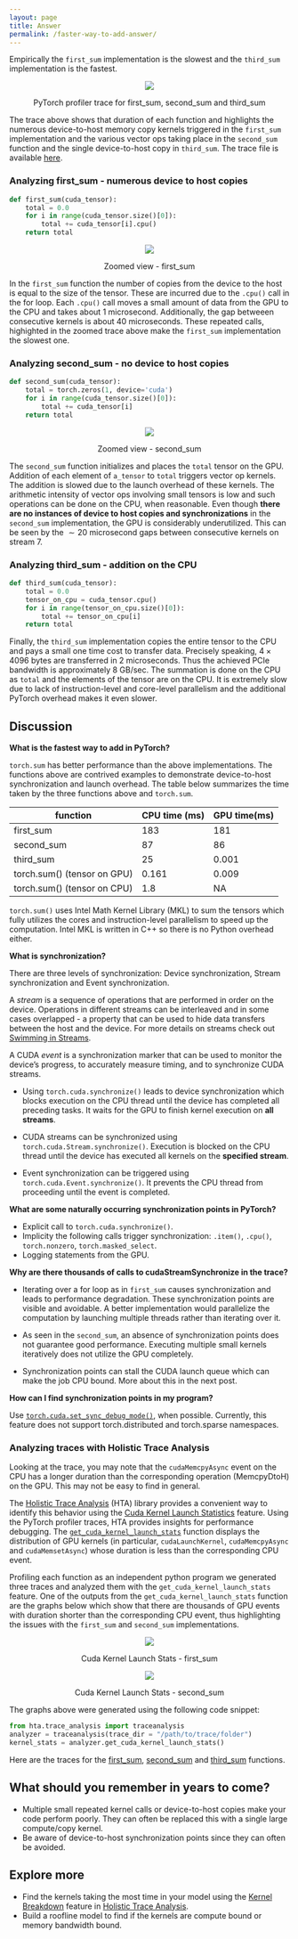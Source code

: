 ```yaml
---
layout: page
title: Answer
permalink: /faster-way-to-add-answer/
---
```


Empirically the `first_sum` implementation is the slowest and the `third_sum` implementation is the
fastest.

<p align = "center">
  <a href="/d2h_sync/annotated_d2h_sync_trace.png">
    <img src = "/d2h_sync/annotated_d2h_sync_trace.png">
  </a>
</p>

<p align = "center">
PyTorch profiler trace for first_sum, second_sum and third_sum
</p>

The trace above shows that duration of each function and highlights the numerous device-to-host
memory copy kernels triggered in the `first_sum` implementation and the various vector ops taking
place in the `second_sum` function and the single device-to-host copy in `third_sum`. The trace file is available
[here](/d2h_sync/addition_d2h_sync_final.json.gz).

### Analyzing first_sum - numerous device to host copies

``` python
def first_sum(cuda_tensor):
    total = 0.0
    for i in range(cuda_tensor.size()[0]):
        total += cuda_tensor[i].cpu()
    return total
```


<p align = "center">
  <a href="/d2h_sync/first_sum_zoomed.png">
    <img src = "/d2h_sync/first_sum_zoomed.png">
  </a>
</p>

<p align = "center"> Zoomed view - first_sum </p>


In the `first_sum` function the number of copies from the device to the host is equal to the size of
the tensor. These are incurred due to the `.cpu()` call in the for loop. Each `.cpu()` call moves a
small amount of data from the GPU to the CPU and takes about $1$ microsecond. Additionally, the gap betweeen
consecutive kernels is about $40$ microseconds. These repeated calls,
highighted in the zoomed trace above make the `first_sum` implementation the slowest one.

### Analyzing second_sum - no device to host copies

``` python
def second_sum(cuda_tensor):
    total = torch.zeros(1, device='cuda')
    for i in range(cuda_tensor.size()[0]):
        total += cuda_tensor[i]
    return total
```

<p align = "center">
  <a href="/d2h_sync/second_sum_zoomed.png">
    <img src = "/d2h_sync/second_sum_zoomed.png">
  </a>
</p>

<p align = "center"> Zoomed view - second_sum </p>

The `second_sum` function initializes and places the `total` tensor on the GPU. Addition of each
element of `a_tensor` to `total` triggers vector op kernels. The addition is slowed due to the launch
overhead of these kernels. The arithmetic intensity of vector ops involving small tensors is low and
such operations can be done on the CPU, when reasonable. Even though __there are no instances of
device to host copies and synchronizations__ in the `second_sum` implementation, the GPU is
considerably underutilized. This can be seen by the $\sim 20$ microsecond gaps between consecutive kernels
on stream $7$.

### Analyzing third_sum - addition on the CPU

``` python
def third_sum(cuda_tensor):
    total = 0.0
    tensor_on_cpu = cuda_tensor.cpu()
    for i in range(tensor_on_cpu.size()[0]):
        total += tensor_on_cpu[i]
    return total
```

Finally, the `third_sum` implementation copies the entire tensor to the CPU and pays a small one
time cost to transfer data. Precisely speaking, $4 \times 4096$ bytes are transferred in $2$ microseconds.
Thus the achieved PCIe bandwidth is approximately $8$ GB/sec. The summation is done on the CPU as
`total` and the elements of the tensor are on the CPU. It is extremely slow due to lack of
instruction-level and core-level parallelism and the additional PyTorch overhead makes it even
slower.

## Discussion

__What is the fastest way to add in PyTorch?__

`torch.sum` has better performance than the above implementations. The functions above are contrived
examples to demonstrate device-to-host synchronization and launch overhead. The table below
summarizes the time taken by the three functions above and `torch.sum`.

| function| CPU time (ms) | GPU time(ms) |
|--- | --- | --- |
| first_sum | 183 | 181 |
| second_sum | 87 | 86  |
| third_sum | 25 | 0.001 |
| torch.sum() (tensor on GPU) | 0.161 | 0.009|
| torch.sum() (tensor on CPU) | 1.8 | NA |

`torch.sum()` uses Intel Math Kernel Library (MKL) to sum the tensors which fully utilizes the cores
and instruction-level parallelism to speed up the computation. Intel MKL is written in C++ so there
is no Python overhead either.

__What is synchronization?__

There are three levels of synchronization: Device synchronization, Stream synchronization and Event
synchronization.

A _stream_ is a sequence of operations that are performed in order on the device. Operations in
different streams can be interleaved and in some cases overlapped - a property that can be used to
hide data transfers between the host and the device. For more details on streams check out [Swimming
in Streams]().

A CUDA _event_ is a synchronization marker that can be used to monitor the device’s progress, to
accurately measure timing, and to synchronize CUDA streams.

- Using `torch.cuda.synchronize()` leads to device synchronization which blocks execution on the CPU
  thread until the device has completed all preceding tasks. It waits for the GPU to finish kernel
  execution on __all streams__.

- CUDA streams can be synchronized using `torch.cuda.Stream.synchronize()`. Execution is blocked on
  the CPU thread until the device has executed all kernels on the __specified stream__.

- Event synchronization can be triggered using `torch.cuda.Event.synchronize()`. It prevents the CPU
  thread from proceeding until the event is completed.

__What are some naturally occurring synchronization points in PyTorch?__

- Explicit call to `torch.cuda.synchronize()`.
- Implicity the following calls trigger synchronization: `.item()`, `.cpu()`, `torch.nonzero`,
  `torch.masked_select`.
- Logging statements from the GPU.

__Why are there thousands of calls to cudaStreamSynchronize in the trace?__

- Iterating over a for loop as in `first_sum` causes synchronization and leads to performance
  degradation. These synchronization points are visible and avoidable. A better implementation would
  parallelize the computation by launching multiple threads rather than iterating over it.

- As seen in the `second_sum`, an absence of synchronization points does not guarantee good
  performance. Executing multiple small kernels iteratively does not utilize the GPU completely.

- Synchronization points can stall the CUDA launch queue which can make the job CPU bound. More
  about this in the next post.

__How can I find synchronization points in my program?__

Use
[`torch.cuda.set_sync_debug_mode()`](https://pytorch.org/docs/stable/generated/torch.cuda.set_sync_debug_mode.html),
when possible. Currently, this feature does not support torch.distributed and torch.sparse
namespaces.

### Analyzing traces with Holistic Trace Analysis

Looking at the trace, you may note that the `cudaMemcpyAsync` event on the CPU has a longer duration
than the corresponding operation (MemcpyDtoH) on the GPU. This may not be easy to find in general.

The [Holistic Trace Analysis](https://github.com/facebookresearch/holistictraceanalysis) (HTA)
library provides a convenient way to identify this behavior using the [Cuda Kernel Launch
Statistics](https://hta.readthedocs.io/en/latest/source/features/cuda_kernel_launch_stats.html)
feature. Using the PyTorch profiler traces, HTA provides insights for performance debugging. The
[`get_cuda_kernel_launch_stats`](https://hta.readthedocs.io/en/latest/source/api/trace_analysis_api.html#hta.trace_analysis.traceanalysis.get_cuda_kernel_launch_stats)
function displays the distribution of GPU kernels (in particular, `cudaLaunchKernel`,
`cudaMemcpyAsync` and `cudaMemsetAsync`) whose duration is less than the corresponding CPU event.

Profiling each function as an independent python program we generated three traces and analyzed them
with the `get_cuda_kernel_launch_stats` feature. One of the outputs from the
`get_cuda_kernel_launch_stats` function are the graphs below which show that there are thousands of
GPU events with duration shorter than the corresponding CPU event, thus highlighting the issues with
the `first_sum` and `second_sum` implementations.

<p align = "center">
  <a href="/d2h_sync/first_sum_kernel_launch_stats.png">
    <img src = "/d2h_sync/first_sum_kernel_launch_stats.png">
  </a>
</p>

<p align = "center"> Cuda Kernel Launch Stats - first_sum</p>

<p align = "center">
  <a href="/d2h_sync/second_sum_kernel_launch_stats.png">
    <img src = "/d2h_sync/second_sum_kernel_launch_stats.png">
  </a>
</p>

<p align = "center"> Cuda Kernel Launch Stats - second_sum</p>

The graphs above were generated using the following code snippet:

``` python
from hta.trace_analysis import traceanalysis
analyzer = traceanalysis(trace_dir = "/path/to/trace/folder")
kernel_stats = analyzer.get_cuda_kernel_launch_stats()
```

Here are the traces for the [first_sum](/d2h_sync/addition_first_sum.json.gz),
[second_sum](/d2h_sync/addition_second_sum.json.gz) and
[third_sum](/d2h_sync/addition_third_sum.json.gz) functions.

## What should you remember in years to come?

- Multiple small repeated kernel calls or device-to-host copies make your code perform poorly. They
  can often be replaced this with a single large compute/copy kernel.
- Be aware of device-to-host synchronization points since they can often be avoided.

## Explore more

- Find the kernels taking the most time in your model using the [Kernel
  Breakdown](https://hta.readthedocs.io/en/latest/source/features/kernel_breakdown.html) feature in
  [Holistic Trace Analysis](https://hta.readthedocs.io/en/latest/index.html).
- Build a roofline model to find if the kernels are compute bound or memory bandwidth bound.

